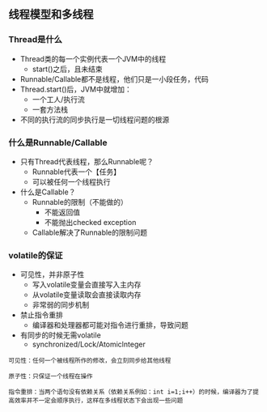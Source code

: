 ##  线程模型和多线程

### Thread是什么

- Thread类的每一个实例代表一个JVM中的线程
  - start()之后，且未结束
- Runnable/Callable都不是线程，他们只是一小段任务，代码
- Thread.start()后，JVM中就增加：
  - 一个工人/执行流
  - 一套方法栈
- 不同的执行流的同步执行是一切线程问题的根源



### 什么是Runnable/Callable

- 只有Thread代表线程，那么Runnable呢？
  - Runnable代表一个【任务】
  - 可以被任何一个线程执行
- 什么是Callable？
  - Runnable的限制（不能做的）
    - 不能返回值
    - 不能抛出checked exception
  - Callable解决了Runnable的限制问题



### volatile的保证

- 可见性，并非原子性
  - 写入volatile变量会直接写入主内存
  - 从volatile变量读取会直接读取内存
  - 非常弱的同步机制
- 禁止指令重排
  - 编译器和处理器都可能对指令进行重排，导致问题
- 有同步的时候无需volatile
  - synchronized/Lock/Atomiclnteger

```
可见性：任何一个被线程所作的修改，会立刻同步给其他线程

原子性：只保证一个线程在操作

指令重排：当两个语句没有依赖关系（依赖关系例如：int i=1;i++）的时候，编译器为了提高效率并不一定会顺序执行，这样在多线程状态下会出现一些问题
```



